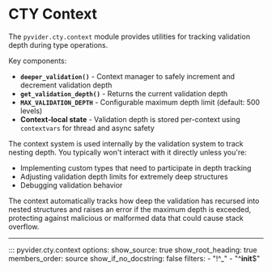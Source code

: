 # CTY Context

The `pyvider.cty.context` module provides utilities for tracking validation depth during type operations.

Key components:
- **`deeper_validation()`** - Context manager to safely increment and decrement validation depth
- **`get_validation_depth()`** - Returns the current validation depth
- **`MAX_VALIDATION_DEPTH`** - Configurable maximum depth limit (default: 500 levels)
- **Context-local state** - Validation depth is stored per-context using `contextvars` for thread and async safety

The context system is used internally by the validation system to track nesting depth. You typically won't interact with it directly unless you're:
- Implementing custom types that need to participate in depth tracking
- Adjusting validation depth limits for extremely deep structures
- Debugging validation behavior

The context automatically tracks how deep the validation has recursed into nested structures and raises an error if the maximum depth is exceeded, protecting against malicious or malformed data that could cause stack overflow.

---

::: pyvider.cty.context
    options:
      show_source: true
      show_root_heading: true
      members_order: source
      show_if_no_docstring: false
      filters:
        - "!^_"
        - "^__init__$"
